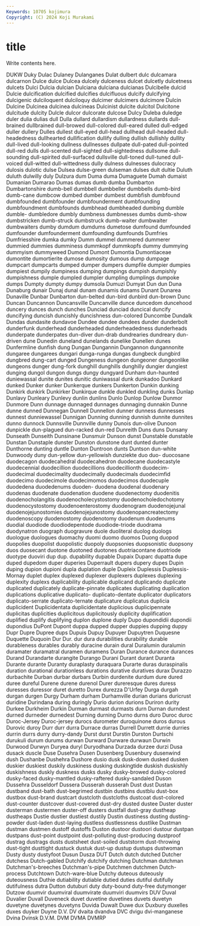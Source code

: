 ```yaml
---
Keywords: 10705 kojimura
Copyright: (C) 2024 Koji Murakami
---
```


# title

Write contents here.



DUKW Duky Dulac Dulaney Dulanganes Dulat
dulbert dulc dulcamara dulcarnon Dulce dulce Dulcea dulcely dulceness dulcet
dulcetly dulcetness dulcets Dulci Dulcia dulcian Dulciana dulciana dulcianas Dulcibelle
dulcid Dulcie dulcification dulcified dulcifies dulcifluous dulcify dulcifying dulcigenic dulciloquent
dulciloquy dulcimer dulcimers dulcimore Dulcin Dulcine Dulcinea dulcinea dulcineas Dulcinist
dulcite dulcitol Dulcitone dulcitude dulcity Dulcle dulcor dulcorate dulcose Dulcy
Duleba duledge duler dulia dulias dull Dulla dullard dullardism dullardness
dullards dull-brained dullbrained dull-browed dull-colored dull-eared dulled dull-edged duller dullery
Dulles dullest dull-eyed dull-head dullhead dull-headed dull-headedness dullhearted dullification dullify
dulling dullish dullishly dullity dull-lived dull-looking dullness dullnesses dullpate dull-pated
dull-pointed dull-red dulls dull-scented dull-sighted dull-sightedness dullsome dull-sounding dull-spirited dull-surfaced
dullsville dull-toned dull-tuned dull-voiced dull-witted dull-wittedness dully dulness dulnesses dulocracy
dulosis dulotic dulse Dulsea dulse-green dulseman dulses dult dultie Duluth
duluth dulwilly duly Dulzura dum Duma duma Dumaguete Dumah dumaist
Dumanian Dumarao Dumas dumas dumb dumba Dumbarton Dumbartonshire dumb-bell dumbbell
dumbbeller dumbbells dumb-bird dumb-cane dumbcow dumbed dumber dumbest dumbfish dumbfound
dumbfounded dumbfounder dumbfounderment dumbfounding dumbfoundment dumbfounds dumbhead dumbheaded dumbing dumble
dumble- dumbledore dumbly dumbness dumbnesses dumbs dumb-show dumbstricken dumb-struck dumbstruck
dumb-waiter dumbwaiter dumbwaiters dumby dumdum dumdums dumetose dumfound dumfounded dumfounder
dumfounderment dumfounding dumfounds Dumfries Dumfriesshire dumka dumky Dumm dummel dummered
dummerer dummied dummies dumminess dummkopf dummkopfs dummy dummying dummyism dummyweed
Dumond Dumont Dumontia Dumontiaceae dumontite dumortierite dumose dumosity dumous dump
dumpage dumpcart dumpcarts dumped dumper dumpers dumpfile dumpier dumpies dumpiest
dumpily dumpiness dumping dumpings dumpish dumpishly dumpishness dumple dumpled dumpler
dumpling dumplings dumpoke dumps Dumpty dumpty dumpy dumsola Dumuzi Dumyat
Dun dun Duna Dunaburg dunair Dunaj dunal dunam dunamis dunams
Dunant Dunarea Dunaville Dunbar Dunbarton dun-belted dun-bird dunbird dun-brown Dunc
Duncan Duncannon Duncansville Duncanville dunce duncedom duncehood duncery dunces dunch
dunches Dunciad dunciad duncical duncify duncifying duncish duncishly duncishness dun-colored
Duncombe Dundalk Dundas dundasite dundavoe Dundee dundee dundees dunder dunderbolt
dunderfunk dunderhead dunderheaded dunderheadedness dunderheads dunderpate dunderpates dun-diver dun-drab dundrearies
dundreary dun-driven dune Dunedin duneland dunelands dunelike Dunellen dunes Dunfermline
dunfish dung Dungan Dungannin Dungannon dungannonite dungaree dungarees dungari dunga-runga
dungas dungbeck dungbird dungbred dung-cart dunged Dungeness dungeon dungeoner dungeonlike
dungeons dunger dung-fork dunghill dunghills dunghilly dungier dungiest dunging dungol
dungon dungs dungy dungyard Dunham dun-haunted duniewassal dunite dunites dunitic
duniwassal dunk dunkadoo Dunkard dunked Dunker dunker Dunkerque dunkers Dunkerton
Dunkin dunking Dunkirk dunkirk Dunkirker Dunkirque dunkle dunkled dunkling dunks
Dunlap Dunlavy Dunleary Dunlevy dunlin dunlins Dunlo Dunlop Dunlow Dunmor
Dunmore Dunn dunnage dunnaged dunnages dunnaging dunnakin Dunne dunne dunned
Dunnegan Dunnell Dunnellon dunner dunness dunnesses dunnest dunniewassel Dunnigan Dunning
dunning dunnish dunnite dunnites dunno dunnock Dunnsville Dunnville dunny Dunois
dun-olive Dunoon dunpickle dun-plagued dun-racked dun-red Dunreith Duns duns Dunsany
Dunseath Dunseith Dunsinane Dunsmuir Dunson dunst Dunstable dunstable Dunstan Dunstaple
dunster Dunston dunstone dunt dunted dunter Dunthorne dunting duntle Dunton
Duntroon dunts Duntson dun-white Dunwoody duny dun-yellow dun-yellowish dunziekte duo
duo- duocosane duodecagon duodecahedral duodecahedron duodecane duodecastyle duodecennial duodecillion duodecillions
duodecillionth duodecim- duodecimal duodecimality duodecimally duodecimals duodecimfid duodecimo duodecimole duodecimomos
duodecimos duodecuple duodedena duodedenums duoden- duodena duodenal duodenary duodenas duodenate
duodenation duodene duodenectomy duodenitis duodenocholangitis duodenocholecystostomy duodenocholedochotomy duodenocystostomy duodenoenterostomy duodenogram
duodenojejunal duodenojejunostomies duodenojejunostomy duodenopancreatectomy duodenoscopy duodenostomy duodenotomy duodenum duodenums duodial
duodiode duodiodepentode duodiode-triode duodrama duodynatron duograph duogravure duole duoliteral duolog
duologs duologue duologues duomachy duomi duomo duomos Duong duopod duopolies
duopolist duopolistic duopoly duopsonies duopsonistic duopsony duos duosecant duotone duotoned
duotones duotriacontane duotriode duotype duoviri dup dup. dupability dupable Dupaix
Duparc dupatta dupe duped dupedom duper duperies Duperrault dupers dupery
dupes Dupin duping dupion dupioni dupla duplation duple Dupleix Duplessis
Duplessis-Mornay duplet duplex duplexed duplexer duplexers duplexes duplexing duplexity duplexs
duplicability duplicable duplicand duplicando duplicate duplicated duplicately duplicate-pinnate duplicates duplicating
duplication duplications duplicative duplicato- duplicato-dentate duplicator duplicators duplicato-serrate duplicato-ternate duplicature
duplicatus duplicia duplicident Duplicidentata duplicidentate duplicious duplicipennate duplicitas duplicities duplicitous
duplicitously duplicity duplification duplified duplify duplifying duplon duplone duply Dupo
dupondidii dupondii dupondius DuPont Dupont duppa dupped dupper duppies dupping
duppy Dupr Dupre Dupree dups Dupuis Dupuy Dupuyer Dupuytren Duquesne
Duquette Duquoin Dur Dur. dur dura durabilities durability durable durableness
durables durably duracine durain dural Duralumin duralumin duramater duramatral duramen
duramens Duran Durance durance durances Durand Durandarte durangite Durango Durani
Durant durant Duranta Durante durante Duranty duraplasty duraquara Durarte duras
duraspinalis duration durational durationless durations durative duratives durax Durazzo durbachite
Durban durbar durbars Durbin durdenite durdum dure dured duree dureful
Durene durene durenol Durer dureresque dures duress duresses duressor duret
duretto Durex durezza D'Urfey Durga durgah durgan durgen Durgy Durham
durham Durhamville durian durians duricrust duridine Durindana during duringly Durio
durion durions Duriron durity Durkee Durkheim Durkin Durman durmast durmasts
durn Durnan durndest durned durneder durnedest Durning durning Durno durns
duro Duroc duroc Duroc-Jersey Duroc-jersey durocs durometer duroquinone duros durous
Durovic duroy Durr durr durra Durrace durras Durrell Durrett durrie
durries durrin durrs durry durry-dandy Durst durst Durstin Durston Durtschi
durukuli durum durums durwan Durward Durware durwaun Durwin Durwood Durwyn
Duryea duryl Duryodhana Durzada durzee durzi Dusa dusack duscle Duse
Dusehra Dusen Dusenberg Dusenbury dusenwind dush Dushanbe Dushehra Dushore dusio
dusk dusk-down dusked dusken duskier duskiest duskily duskiness dusking duskingtide
duskish duskishly duskishness duskly duskness dusks dusky dusky-browed dusky-colored dusky-faced
dusky-mantled dusky-raftered dusky-sandaled Duson Dussehra Dusseldorf Dussera Dusserah dusserah Dust
dust Dustan dustband dust-bath dust-begrimed dustbin dustbins dustblu dust-box dustbox
dust-brand dustcart dustcloth dustcloths dustcoat dust-colored dust-counter dustcover dust-covered dust-dry
dusted dustee Duster duster dusterman dustermen duster-off dusters dustfall dust-gray
dustheap dustheaps Dustie dustier dustiest dustily Dustin dustiness dusting dusting-powder
dust-laden dust-laying dustless dustlessness dustlike Dustman dustman dustmen dustoff dustoffs
Duston dustoor dustoori dustour dustpan dustpans dust-point dustpoint dust-polluting dust-producing
dustproof dustrag dustrags dusts dustsheet dust-soiled duststorm dust-throwing dust-tight dusttight
dustuck dustuk dust-up dustup dustups dustwoman Dusty dusty dustyfoot Dusun
Dusza DUT Dutch dutch dutched Dutcher dutchess Dutch-gabled Dutchify dutchify
dutching Dutchman dutchman Dutchman's-breeches Dutchman's-pipe Dutchmen dutchmen Dutch-process Dutchtown Dutch-ware-blue
Dutchy duteous duteously duteousness Duthie dutiability dutiable dutied duties dutiful
dutifully dutifulness dutra Dutton dutuburi duty duty-bound duty-free dutymonger Dutzow
duumvir duumviral duumvirate duumviri duumvirs DUV Duval Duvalier Duvall Duveneck
duvet duvetine duvetines duvets duvetyn duvetyne duvetynes duvetyns Duvida Duwalt
Duwe dux Duxbury duxelles duxes duyker Duyne D.V. DV dvaita
dvandva DVC dvigu dvi-manganese Dvina Dvinsk D.V.M. DVM DVMA DVMRP
